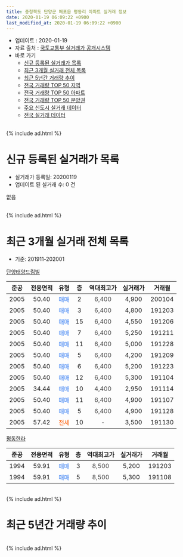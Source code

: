 ```yaml
---
title: 충청북도 단양군 매포읍 평동리 아파트 실거래 정보
date: 2020-01-19 06:09:22 +0900
last_modified_at: 2020-01-19 06:09:22 +0900
---
```


* 업데이트 : 2020-01-19
* 자료 출처 : [국토교통부 실거래가 공개시스템](http://rt.molit.go.kr)
* 바로 가기
    * [신규 등록된 실거래가 목록](#신규-등록된-실거래가-목록)
    * [최근 3개월 실거래 전체 목록](#최근-3개월-실거래-전체-목록)
    * [최근 5년간 거래량 추이](#최근-5년간-거래량-추이)
    * [전국 거래량 TOP 50 지역](https://apt-info.github.io/apt-trade-info/최근-3개월-전국에서-가장-거래가-많이-발생한-지역)
    * [전국 거래량 TOP 50 아파트](https://apt-info.github.io/apt-trade-info/최근-3개월-전국에서-가장-거래가-많이-발생한-아파트)
    * [전국 거래량 TOP 50 분양권](https://apt-info.github.io/apt-trade-info/최근-3개월-전국에서-가장-거래가-많이-발생한-분양권)
    * [주요 신도시 실거래 데이터](https://apt-info.github.io/apt-trade-info/주요-신도시)
    * [전국 실거래 데이터](https://apt-info.github.io/apt-trade-info/전국)
<br>
{% include ad.html %}
<br>

# 신규 등록된 실거래가 목록
* 실거래가 등록일: 20200119
* 업데이트 된 실거래 수: 0 건

없음

<br>
{% include ad.html %}
<br>

# 최근 3개월 실거래 전체 목록
* 기준: 201911-202001


[단양태양드림빌](https://search.naver.com/search.naver?query=%EC%B6%A9%EC%B2%AD%EB%B6%81%EB%8F%84+%EB%8B%A8%EC%96%91%EA%B5%B0+%EB%A7%A4%ED%8F%AC%EC%9D%8D+%ED%8F%89%EB%8F%99%EB%A6%AC+%EB%8B%A8%EC%96%91%ED%83%9C%EC%96%91%EB%93%9C%EB%A6%BC%EB%B9%8C)

|준공|전용면적|유형|층|역대최고가|실거래가|거래월|
|:---:|:---:|:---:|:---:|:---:|:---:|:---:|
|2005|50.40|<span style="color:#4285f3">매매</span>|2|<span style="color:#444444">6,400</span>|4,900|200104|
|2005|50.40|<span style="color:#4285f3">매매</span>|3|<span style="color:#444444">6,400</span>|4,800|191203|
|2005|50.40|<span style="color:#4285f3">매매</span>|15|<span style="color:#444444">6,400</span>|4,550|191206|
|2005|50.40|<span style="color:#4285f3">매매</span>|7|<span style="color:#444444">6,400</span>|5,250|191211|
|2005|50.40|<span style="color:#4285f3">매매</span>|11|<span style="color:#444444">6,400</span>|5,000|191228|
|2005|50.40|<span style="color:#4285f3">매매</span>|5|<span style="color:#444444">6,400</span>|4,200|191209|
|2005|50.40|<span style="color:#4285f3">매매</span>|6|<span style="color:#444444">6,400</span>|5,200|191223|
|2005|50.40|<span style="color:#4285f3">매매</span>|12|<span style="color:#444444">6,400</span>|5,300|191104|
|2005|34.44|<span style="color:#4285f3">매매</span>|10|<span style="color:#444444">4,400</span>|2,950|191114|
|2005|50.40|<span style="color:#4285f3">매매</span>|11|<span style="color:#444444">6,400</span>|4,900|191107|
|2005|50.40|<span style="color:#4285f3">매매</span>|5|<span style="color:#444444">6,400</span>|4,900|191128|
|2005|57.42|<span style="color:#ff5a00">전세</span>|10|<span style="color:#444444">-</span>|3,500|191130|

[평동한라](https://search.naver.com/search.naver?query=%EC%B6%A9%EC%B2%AD%EB%B6%81%EB%8F%84+%EB%8B%A8%EC%96%91%EA%B5%B0+%EB%A7%A4%ED%8F%AC%EC%9D%8D+%ED%8F%89%EB%8F%99%EB%A6%AC+%ED%8F%89%EB%8F%99%ED%95%9C%EB%9D%BC)

|준공|전용면적|유형|층|역대최고가|실거래가|거래월|
|:---:|:---:|:---:|:---:|:---:|:---:|:---:|
|1994|59.91|<span style="color:#4285f3">매매</span>|3|<span style="color:#444444">8,500</span>|5,200|191203|
|1994|59.91|<span style="color:#4285f3">매매</span>|5|<span style="color:#444444">8,500</span>|5,300|191108|


<br>
{% include ad.html %}
<br>

# 최근 5년간 거래량 추이


<div style="width:100%;">
    <canvas id="deal_progress" height="200"></canvas>
</div>

<script>
new Chart(document.getElementById("deal_progress"), {
    type: 'line',
    data: {
        labels: ['201501','201502','201503','201504','201505','201506','201507','201508','201509','201510','201511','201512','201601','201602','201603','201604','201605','201606','201607','201608','201609','201610','201611','201612','201701','201702','201703','201704','201705','201706','201707','201708','201709','201710','201711','201712','201801','201802','201803','201804','201805','201806','201807','201808','201809','201810','201811','201812','201901','201902','201903','201904','201905','201906','201907','201908','201909','201910','201911','201912','202001'],
        datasets: [{
            label: '매매',
            pointRadius: 1,
            data: [3, 6, 8, 5, 9, 1, 1, 3, 3, 4, 2, 8, 2, 3, 5, 4, 2, 2, 4, 6, 7, 1, 9, 2, 3, 6, 2, 3, 4, 6, 7, 5, 2, 2, 0, 1, 5, 3, 4, 2, 5, 5, 2, 3, 6, 6, 2, 2, 2, 1, 4, 5, 2, 3, 1, 4, 3, 6, 5, 7, 1],
            borderColor: "rgba(255, 201, 14, 1)",
            backgroundColor: "rgba(255, 201, 14, 0.5)",
            fill: false,
            lineTension: 0
        },{
            label: '전월세',
            pointRadius: 1,
            data: [0, 0, 7, 2, 1, 0, 1, 2, 1, 3, 1, 1, 1, 1, 1, 1, 3, 2, 0, 2, 0, 1, 2, 2, 1, 1, 4, 1, 0, 3, 0, 2, 1, 1, 0, 1, 2, 0, 3, 0, 1, 0, 3, 2, 1, 0, 0, 1, 1, 1, 0, 0, 0, 1, 1, 3, 1, 3, 1, 0, 0],
            borderColor: "rgba(0, 141, 185, 1)",
            backgroundColor: "rgba(0, 141, 185, 0.5)",
            fill: false,
            lineTension: 0
        }
        ]
    },
    options: {
        responsive: true,
        title: {
            display: false
        },
        tooltips: {
            mode: 'index',
            intersect: false
        },
        hover: {
            mode: 'nearest',
            intersect: true
        },
        scales: {
            xAxes: [{
                display: true,
                scaleLabel: {
                    display: true,
                    labelString: '년/월'
                }
            }],
            yAxes: [{
                display: true,
                ticks: {
                    suggestedMin: 0,
                },
                scaleLabel: {
                    display: true,
                    labelString: '실거래 수'
                }
            }]
        }
    }
});

</script>


<br>
{% include ad.html %}
<br>

